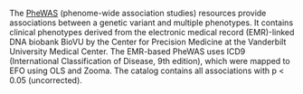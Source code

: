 The [PheWAS](https://phewascatalog.org) (phenome-wide association studies) resources provide associations between a genetic variant and multiple phenotypes. It contains clinical phenotypes derived from the electronic medical record (EMR)-linked DNA biobank BioVU by the Center for Precision Medicine at the Vanderbilt University Medical Center. The EMR-based PheWAS uses ICD9 (International Classification of Disease, 9th edition), which were mapped to EFO using [](https://www.ebi.ac.uk/ols/index)OLS and [](http://www.ebi.ac.uk/spot/zooma/)Zooma. The catalog contains all associations with p < 0.05 (uncorrected).